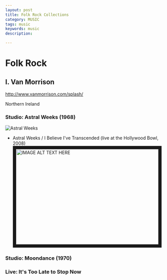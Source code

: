 ```yaml
---
layout: post
title: Folk Rock Collections
category: MUSIC
tags: music
keywords: music
description: 

---
```


# Folk Rock

## I. Van Morrison 

http://www.vanmorrison.com/splash/

Northern Ireland

### Studio: Astral Weeks (1968)

![Astral Weeks](https://upload.wikimedia.org/wikipedia/en/f/f7/VanMorrisonAstralWeeks.jpg)

- Astral Weeks / I Believe I've Transcended (live at the Hollywood Bowl, 2008)  <a href="http://www.youtube.com/watch?feature=player_embedded&v=4kDhaH_mXEA" target="_blank"><img src="http://img.youtube.com/vi/4kDhaH_mXEA/0.jpg" alt="IMAGE ALT TEXT HERE" width="450" height="300" border="10" /></a>

### Studio: Moondance (1970)

### Live: It's Too Late to Stop Now